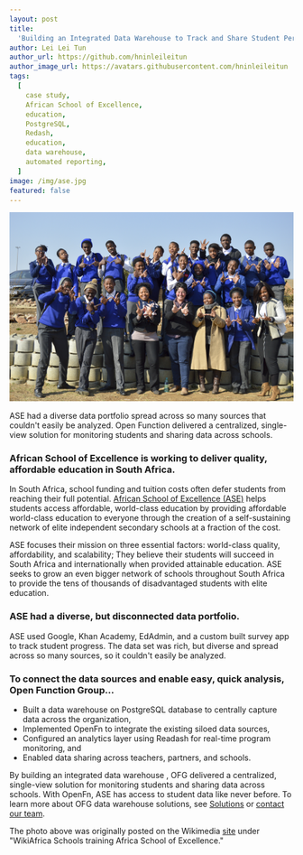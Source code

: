 ```yaml
---
layout: post
title:
  'Building an Integrated Data Warehouse to Track and Share Student Performance'
author: Lei Lei Tun
author_url: https://github.com/hninleileitun
author_image_url: https://avatars.githubusercontent.com/hninleileitun
tags:
  [
    case study,
    African School of Excellence,
    education,
    PostgreSQL,
    Redash,
    education,
    data warehouse,
    automated reporting,
  ]
image: /img/ase.jpg
featured: false
---
```


![ase](/img/ase.jpg)

ASE had a diverse data portfolio spread across so many sources that couldn't
easily be analyzed. Open Function delivered a centralized, single-view solution
for monitoring students and sharing data across schools.

<!--truncate-->

### African School of Excellence is working to deliver quality, affordable education in South Africa.

In South Africa, school funding and tuition costs often defer students from
reaching their full potential.
[African School of Excellence (ASE)](http://www.ase.org.za/) helps students
access affordable, world-class education by providing affordable world-class
education to everyone through the creation of a self-sustaining network of elite
independent secondary schools at a fraction of the cost.

ASE focuses their mission on three essential factors: world-class quality,
affordability, and scalability; They believe their students will succeed in
South Africa and internationally when provided attainable education. ASE seeks
to grow an even bigger network of schools throughout South Africa to provide the
tens of thousands of disadvantaged students with elite education.

### ASE had a diverse, but disconnected data portfolio.

ASE used Google, Khan Academy, EdAdmin, and a custom built survey app to track
student progress. The data set was rich, but diverse and spread across so many
sources, so it couldn't easily be analyzed.

### To connect the data sources and enable easy, quick analysis, Open Function Group…

- Built a data warehouse on PostgreSQL database to centrally capture data across
  the organization,
- Implemented OpenFn to integrate the existing siloed data sources,
- Configured an analytics layer using Readash for real-time program monitoring,
  and
- Enabled data sharing across teachers, partners, and schools.

By building an integrated data warehouse , OFG delivered a centralized,
single-view solution for monitoring students and sharing data across schools.
With OpenFn, ASE has access to student data like never before. To learn more
about OFG data warehouse solutions, see
[Solutions](https://www.openfn.org/solutions) or
[contact our team](mailto://admin@openfn.org).

The photo above was originally posted on the Wikimedia
[site](<https://commons.wikimedia.org/wiki/File:WikiAfrica_Schools_training_African_School_for_Excellence_(23).jpg>)
under "WikiAfrica Schools training Africa School of Excellence."
